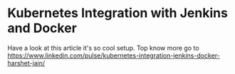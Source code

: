 # Kubernetes Integration with Jenkins and Docker

Have a look at this article it's so cool setup. Top know more go to https://www.linkedin.com/pulse/kubernetes-integration-jenkins-docker-harshet-jain/

